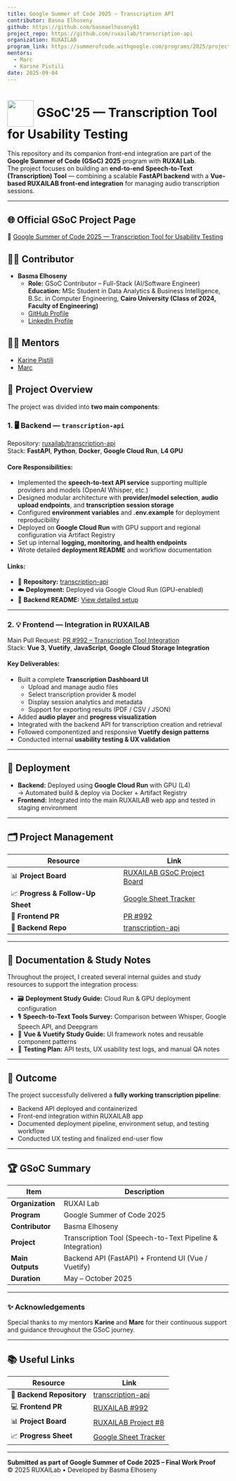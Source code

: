 ```yaml
---
title: Google Summer of Code 2025 – Transcription API
contributor: Basma Elhoseny
github: https://github.com/basmaelhoseny01
project_repo: https://github.com/ruxailab/transcription-api
organization: RUXAILAB
program_link: https://summerofcode.withgoogle.com/programs/2025/projects/aOHlFhUA
mentors:
  - Marc
  - Karine Pistili
date: 2025-09-04
---
```


# <img align="center" width="60px" src="https://en.opensuse.org/images/9/91/Gsocsun.png"> GSoC'25 — Transcription Tool for Usability Testing

This repository and its companion front-end integration are part of the **Google Summer of Code (GSoC) 2025** program with **RUXAI Lab**.  
The project focuses on building an **end-to-end Speech-to-Text (Transcription) Tool** — combining a scalable **FastAPI backend** with a **Vue-based RUXAILAB front-end integration** for managing audio transcription sessions.

---

## 🌐 Official GSoC Project Page
🔗 [Google Summer of Code 2025 — Transcription Tool for Usability Testing](https://summerofcode.withgoogle.com/programs/2025/projects/aOHlFhUA)

## 👩‍💻 Contributor

- **Basma Elhoseny**
  - **Role:** GSoC Contributor – Full-Stack (AI/Software Engineer)  
    **Education:** MSc Student in Data Analytics & Business Intelligence,  
    B.Sc. in Computer Engineering, **Cairo University (Class of 2024, Faculty of Engineering)**
  - [GitHub Profile](https://github.com/BasmaElhoseny01)
  - [LinkedIn Profile](https://www.linkedin.com/in/basmaelhoseny01/)

## 🧑‍🏫 Mentors

- [Karine Pistili](https://github.com/KarinePistili)
- [Marc](https://github.com/marcgc21)

## 🧩 Project Overview

The project was divided into **two main components**:

### 1. 🖥️ Backend — `transcription-api`

Repository: [ruxailab/transcription-api](https://github.com/ruxailab/transcription-api)  
Stack: **FastAPI**, **Python**, **Docker**, **Google Cloud Run**, **L4 GPU**

#### Core Responsibilities:

- Implemented the **speech-to-text API service** supporting multiple providers and models (OpenAI Whisper, etc.)
- Designed modular architecture with **provider/model selection**, **audio upload endpoints**, and **transcription session storage**
- Configured **environment variables** and **.env.example** for deployment reproducibility
- Deployed on **Google Cloud Run** with GPU support and regional configuration via Artifact Registry
- Set up internal **logging, monitoring, and health endpoints**
- Wrote detailed **deployment README** and workflow documentation

#### Links:

- 🔗 **Repository:** [transcription-api](https://github.com/ruxailab/transcription-api)
- ☁️ **Deployment:** Deployed via Google Cloud Run (GPU-enabled)
- 📄 **Backend README:** [View detailed setup](https://github.com/ruxailab/transcription-api#readme)

---

### 2. 💡 Frontend — Integration in RUXAILAB

Main Pull Request: [PR #992 – Transcription Tool Integration](https://github.com/ruxailab/RUXAILAB/pull/992)  
Stack: **Vue 3**, **Vuetify**, **JavaScript**, **Google Cloud Storage Integration**

#### Key Deliverables:

- Built a complete **Transcription Dashboard UI**
  - Upload and manage audio files
  - Select transcription provider & model
  - Display session analytics and metadata
  - Support for exporting results (PDF / CSV / JSON)
- Added **audio player** and **progress visualization**
- Integrated with the backend API for transcription creation and retrieval
- Followed componentized and responsive **Vuetify design patterns**
- Conducted internal **usability testing & UX validation**

---

## 🚀 Deployment

- **Backend:** Deployed using **Google Cloud Run** with GPU (L4)  
  → Automated build & deploy via Docker + Artifact Registry
- **Frontend:** Integrated into the main RUXAILAB web app and tested in staging environment

---

## 🗂️ Project Management

| Resource                          | Link                                                                                                                         |
| --------------------------------- | ---------------------------------------------------------------------------------------------------------------------------- |
| 📊 **Project Board**              | [RUXAILAB GSoC Project Board](https://github.com/orgs/ruxailab/projects/8)                                                   |
| 📈 **Progress & Follow-Up Sheet** | [Google Sheet Tracker](https://docs.google.com/spreadsheets/d/1HA2vLJVuLwRmoyf-CYkFvIwXJUXrbbyQ9kxCkDbqpwU/edit?usp=sharing) |
| 🔄 **Frontend PR**                | [PR #992](https://github.com/ruxailab/RUXAILAB/pull/992)                                                                     |
| 🧠 **Backend Repo**               | [transcription-api](https://github.com/ruxailab/transcription-api)                                                           |

---

## 🧾 Documentation & Study Notes

Throughout the project, I created several internal guides and study resources to support the integration process:

- 🗃️ **Deployment Study Guide:** Cloud Run & GPU deployment configuration
- 🎙️ **Speech-to-Text Tools Survey:** Comparison between Whisper, Google Speech API, and Deepgram
- 🧩 **Vue & Vuetify Study Guide:** UI framework notes and reusable component patterns
- 🧪 **Testing Plan:** API tests, UX usability test logs, and manual QA notes

---

## 🏁 Outcome

The project successfully delivered a **fully working transcription pipeline**:

- Backend API deployed and containerized
- Front-end integration within RUXAILAB app
- Documented deployment pipeline, environment setup, and testing workflow
- Conducted UX testing and finalized end-user flow

---

## 🏆 GSoC Summary

| Item             | Description                                                |
| ---------------- | ---------------------------------------------------------- |
| **Organization** | RUXAI Lab                                                  |
| **Program**      | Google Summer of Code 2025                                 |
| **Contributor**  | Basma Elhoseny                                             |
| **Project**      | Transcription Tool (Speech-to-Text Pipeline & Integration) |
| **Main Outputs** | Backend API (FastAPI) + Frontend UI (Vue / Vuetify)        |
| **Duration**     | May – October 2025                                         |

---

### ✨ Acknowledgements

Special thanks to my mentors **Karine** and **Marc** for their continuous support and guidance throughout the GSoC journey.

---

## 📚 Useful Links

| Resource                  | Link                                                                                                                         |
| ------------------------- | ---------------------------------------------------------------------------------------------------------------------------- |
| 🧩 **Backend Repository** | [transcription-api](https://github.com/ruxailab/transcription-api)                                                           |
| 💻 **Frontend PR**        | [RUXAILAB #992](https://github.com/ruxailab/RUXAILAB/pull/992)                                                               |
| 📊 **Project Board**      | [RUXAILAB Project #8](https://github.com/orgs/ruxailab/projects/8)                                                           |
| 📈 **Progress Sheet**     | [Google Sheet Tracker](https://docs.google.com/spreadsheets/d/1HA2vLJVuLwRmoyf-CYkFvIwXJUXrbbyQ9kxCkDbqpwU/edit?usp=sharing) |

---

**Submitted as part of Google Summer of Code 2025 – Final Work Proof**  
© 2025 RUXAILab • Developed by Basma Elhoseny
